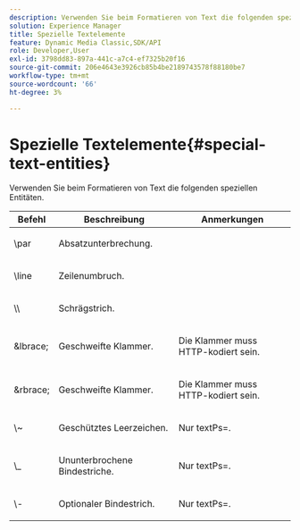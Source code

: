 ```yaml
---
description: Verwenden Sie beim Formatieren von Text die folgenden speziellen Entitäten.
solution: Experience Manager
title: Spezielle Textelemente
feature: Dynamic Media Classic,SDK/API
role: Developer,User
exl-id: 3798dd83-897a-441c-a7c4-ef7325b20f16
source-git-commit: 206e4643e3926cb85b4be2189743578f88180be7
workflow-type: tm+mt
source-wordcount: '66'
ht-degree: 3%

---
```


# Spezielle Textelemente{#special-text-entities}

Verwenden Sie beim Formatieren von Text die folgenden speziellen Entitäten.

<table id="table_CFEB845C1B9A475CA52ECDFA9BB59A9D"> 
 <thead> 
  <tr> 
   <th class="entry"> Befehl </th> 
   <th class="entry"> Beschreibung </th> 
   <th class="entry"> Anmerkungen </th> 
  </tr> 
 </thead>
 <tbody> 
  <tr> 
   <td> <span class="codeph"> \par</span> </td> 
   <td> <p>Absatzunterbrechung. </p> </td> 
   <td> <p> </p> </td> 
  </tr> 
  <tr> 
   <td> <span class="codeph"> \line </span> </td> 
   <td> <p>Zeilenumbruch. </p> </td> 
   <td> <p> </p> </td> 
  </tr> 
  <tr> 
   <td> <span class="codeph"> \\ </span> </td> 
   <td> <p>Schrägstrich. </p> </td> 
   <td> <p> </p> </td> 
  </tr> 
  <tr> 
   <td> <span class="codeph"> &amp;lbrace; </span> </td> 
   <td> <p>Geschweifte Klammer. </p> </td> 
   <td> <p>Die Klammer muss HTTP-kodiert sein. </p> </td> 
  </tr> 
  <tr> 
   <td> <span class="codeph"> &amp;rbrace; </span> </td> 
   <td> <p>Geschweifte Klammer. </p> </td> 
   <td> <p>Die Klammer muss HTTP-kodiert sein. </p> </td> 
  </tr> 
  <tr> 
   <td> <span class="codeph"> \~ </span> </td> 
   <td> <p>Geschütztes Leerzeichen. </p> </td> 
   <td> <p>Nur <span class="codeph"> textPs=</span>. </p> </td> 
  </tr> 
  <tr> 
   <td> <span class="codeph"> \_</span> </td> 
   <td> <p>Ununterbrochene Bindestriche. </p> </td> 
   <td> <p>Nur <span class="codeph"> textPs=</span>. </p> </td> 
  </tr> 
  <tr> 
   <td> <span class="codeph"> \- </span> </td> 
   <td> <p>Optionaler Bindestrich. </p> </td> 
   <td> <p>Nur <span class="codeph"> textPs=</span>. </p> </td> 
  </tr> 
 </tbody> 
</table>
